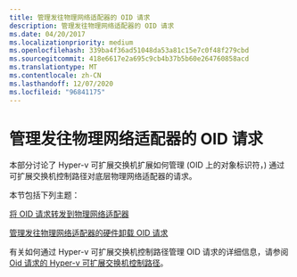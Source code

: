 ```yaml
---
title: 管理发往物理网络适配器的 OID 请求
description: 管理发往物理网络适配器的 OID 请求
ms.date: 04/20/2017
ms.localizationpriority: medium
ms.openlocfilehash: 339ba4f36ad51048da53a81c15e7c0f48f279cbd
ms.sourcegitcommit: 418e6617e2a695c9cb4b37b5b60e264760858acd
ms.translationtype: MT
ms.contentlocale: zh-CN
ms.lasthandoff: 12/07/2020
ms.locfileid: "96841175"
---
```

# <a name="managing-oid-requests-to-physical-network-adapters"></a>管理发往物理网络适配器的 OID 请求


本部分讨论了 Hyper-v 可扩展交换机扩展如何管理 (OID 上的对象标识符，) 通过可扩展交换机控制路径对底层物理网络适配器的请求。

本节包括下列主题：

[将 OID 请求转发到物理网络适配器](forwarding-oid-requests-to-physical-network-adapters.md)

[管理发往物理网络适配器的硬件卸载 OID 请求](managing-hardware-offload-oid-requests-to-physical-network-adapters.md)

有关如何通过 Hyper-v 可扩展交换机控制路径管理 OID 请求的详细信息，请参阅 [Oid 请求的 Hyper-v 可扩展交换机控制路径](hyper-v-extensible-switch-control-path-for-oid-requests.md)。

 

 





